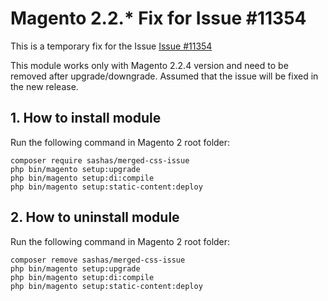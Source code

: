 # Magento 2.2.* Fix for Issue #11354
This is a temporary fix for the Issue [Issue #11354](https://github.com/magento/magento2/issues/11354)

This module works only with Magento 2.2.4 version and need to be removed after upgrade/downgrade. Assumed that the issue will be fixed in the new release. 

## 1. How to install module

Run the following command in Magento 2 root folder:

```
composer require sashas/merged-css-issue
php bin/magento setup:upgrade
php bin/magento setup:di:compile
php bin/magento setup:static-content:deploy
```

## 2. How to uninstall module

Run the following command in Magento 2 root folder:

```
composer remove sashas/merged-css-issue
php bin/magento setup:upgrade
php bin/magento setup:di:compile
php bin/magento setup:static-content:deploy
```
